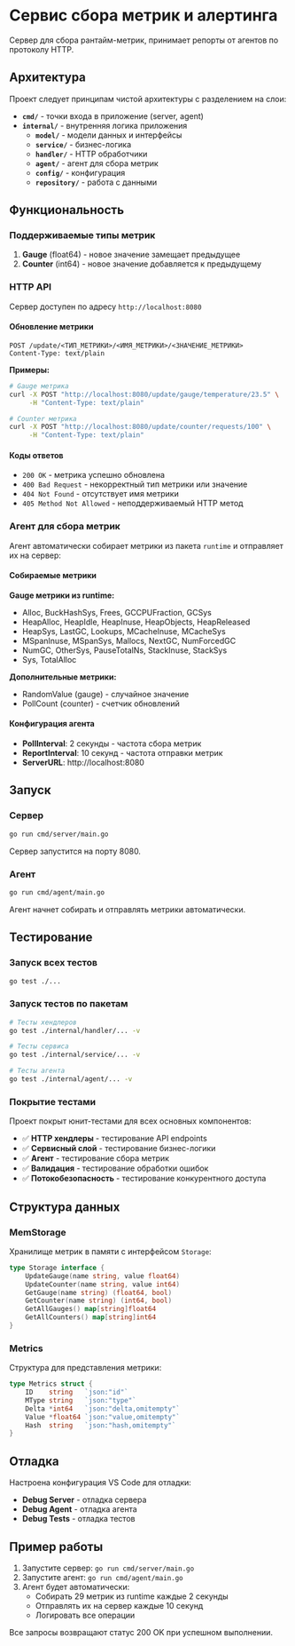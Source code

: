 # Сервис сбора метрик и алертинга

Сервер для сбора рантайм-метрик, принимает репорты от агентов по протоколу HTTP.

## Архитектура

Проект следует принципам чистой архитектуры с разделением на слои:

- **`cmd/`** - точки входа в приложение (server, agent)
- **`internal/`** - внутренняя логика приложения
  - **`model/`** - модели данных и интерфейсы
  - **`service/`** - бизнес-логика
  - **`handler/`** - HTTP обработчики
  - **`agent/`** - агент для сбора метрик
  - **`config/`** - конфигурация
  - **`repository/`** - работа с данными

## Функциональность

### Поддерживаемые типы метрик

1. **Gauge** (float64) - новое значение замещает предыдущее
2. **Counter** (int64) - новое значение добавляется к предыдущему

### HTTP API

Сервер доступен по адресу `http://localhost:8080`

#### Обновление метрики

```
POST /update/<ТИП_МЕТРИКИ>/<ИМЯ_МЕТРИКИ>/<ЗНАЧЕНИЕ_МЕТРИКИ>
Content-Type: text/plain
```

**Примеры:**
```bash
# Gauge метрика
curl -X POST "http://localhost:8080/update/gauge/temperature/23.5" \
     -H "Content-Type: text/plain"

# Counter метрика
curl -X POST "http://localhost:8080/update/counter/requests/100" \
     -H "Content-Type: text/plain"
```

#### Коды ответов

- `200 OK` - метрика успешно обновлена
- `400 Bad Request` - некорректный тип метрики или значение
- `404 Not Found` - отсутствует имя метрики
- `405 Method Not Allowed` - неподдерживаемый HTTP метод

### Агент для сбора метрик

Агент автоматически собирает метрики из пакета `runtime` и отправляет их на сервер:

#### Собираемые метрики

**Gauge метрики из runtime:**
- Alloc, BuckHashSys, Frees, GCCPUFraction, GCSys
- HeapAlloc, HeapIdle, HeapInuse, HeapObjects, HeapReleased
- HeapSys, LastGC, Lookups, MCacheInuse, MCacheSys
- MSpanInuse, MSpanSys, Mallocs, NextGC, NumForcedGC
- NumGC, OtherSys, PauseTotalNs, StackInuse, StackSys
- Sys, TotalAlloc

**Дополнительные метрики:**
- RandomValue (gauge) - случайное значение
- PollCount (counter) - счетчик обновлений

#### Конфигурация агента

- **PollInterval**: 2 секунды - частота сбора метрик
- **ReportInterval**: 10 секунд - частота отправки метрик
- **ServerURL**: http://localhost:8080

## Запуск

### Сервер

```bash
go run cmd/server/main.go
```

Сервер запустится на порту 8080.

### Агент

```bash
go run cmd/agent/main.go
```

Агент начнет собирать и отправлять метрики автоматически.

## Тестирование

### Запуск всех тестов

```bash
go test ./...
```

### Запуск тестов по пакетам

```bash
# Тесты хендлеров
go test ./internal/handler/... -v

# Тесты сервиса
go test ./internal/service/... -v

# Тесты агента
go test ./internal/agent/... -v
```

### Покрытие тестами

Проект покрыт юнит-тестами для всех основных компонентов:

- ✅ **HTTP хендлеры** - тестирование API endpoints
- ✅ **Сервисный слой** - тестирование бизнес-логики
- ✅ **Агент** - тестирование сбора метрик
- ✅ **Валидация** - тестирование обработки ошибок
- ✅ **Потокобезопасность** - тестирование конкурентного доступа

## Структура данных

### MemStorage

Хранилище метрик в памяти с интерфейсом `Storage`:

```go
type Storage interface {
    UpdateGauge(name string, value float64)
    UpdateCounter(name string, value int64)
    GetGauge(name string) (float64, bool)
    GetCounter(name string) (int64, bool)
    GetAllGauges() map[string]float64
    GetAllCounters() map[string]int64
}
```

### Metrics

Структура для представления метрики:

```go
type Metrics struct {
    ID    string   `json:"id"`
    MType string   `json:"type"`
    Delta *int64   `json:"delta,omitempty"`
    Value *float64 `json:"value,omitempty"`
    Hash  string   `json:"hash,omitempty"`
}
```

## Отладка

Настроена конфигурация VS Code для отладки:

- **Debug Server** - отладка сервера
- **Debug Agent** - отладка агента
- **Debug Tests** - отладка тестов

## Пример работы

1. Запустите сервер: `go run cmd/server/main.go`
2. Запустите агент: `go run cmd/agent/main.go`
3. Агент будет автоматически:
   - Собирать 29 метрик из runtime каждые 2 секунды
   - Отправлять их на сервер каждые 10 секунд
   - Логировать все операции

Все запросы возвращают статус 200 OK при успешном выполнении.
